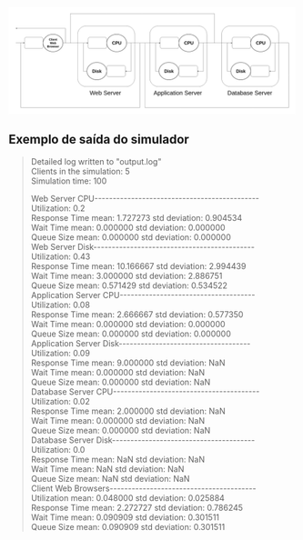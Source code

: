 ![Diagram](https://raw.githubusercontent.com/gabrielfern/projeto_de_simulacao_adsd/master/diagram.png)
## Exemplo de saída do simulador

> Detailed log written to "output.log"<br/>
> Clients in the simulation: 5<br/>
> Simulation time: 100<br/>
> 
> Web Server CPU---------------------------------------------<br/>
> Utilization: 0.2<br/>
> Response Time mean:    1.727273  std deviation:    0.904534<br/>
> Wait Time mean:        0.000000  std deviation:    0.000000<br/>
> Queue Size mean:       0.000000  std deviation:    0.000000<br/>
> Web Server Disk--------------------------------------------<br/>
> Utilization: 0.43<br/>
> Response Time mean:   10.166667  std deviation:    2.994439<br/>
> Wait Time mean:        3.000000  std deviation:    2.886751<br/>
> Queue Size mean:       0.571429  std deviation:    0.534522<br/>
> Application Server CPU-------------------------------------<br/>
> Utilization: 0.08<br/>
> Response Time mean:    2.666667  std deviation:    0.577350<br/>
> Wait Time mean:        0.000000  std deviation:    0.000000<br/>
> Queue Size mean:       0.000000  std deviation:    0.000000<br/>
> Application Server Disk------------------------------------<br/>
> Utilization: 0.09<br/>
> Response Time mean:    9.000000  std deviation:    NaN<br/>
> Wait Time mean:        0.000000  std deviation:    NaN<br/>
> Queue Size mean:       0.000000  std deviation:    NaN<br/>
> Database Server CPU----------------------------------------<br/>
> Utilization: 0.02<br/>
> Response Time mean:    2.000000  std deviation:    NaN<br/>
> Wait Time mean:        0.000000  std deviation:    NaN<br/>
> Queue Size mean:       0.000000  std deviation:    NaN<br/>
> Database Server Disk---------------------------------------<br/>
> Utilization: 0.0<br/>
> Response Time mean:         NaN  std deviation:    NaN<br/>
> Wait Time mean:             NaN  std deviation:    NaN<br/>
> Queue Size mean:            NaN  std deviation:    NaN<br/>
> Client Web Browsers----------------------------------------<br/>
> Utilization mean:      0.048000  std deviation:    0.025884<br/>
> Response Time mean:    2.272727  std deviation:    0.786245<br/>
> Wait Time mean:        0.090909  std deviation:    0.301511<br/>
> Queue Size mean:       0.090909  std deviation:    0.301511<br/>
